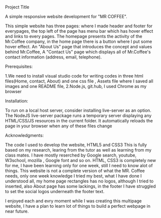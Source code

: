 Project Title

A simple responsive website development for "MR COFFEE".

This simple website has  three pages: where I made header and footer for everypages, the top left of the page has menu bar which has hover effect and links to every pages.
The homepage presents the activity of the Mr.Coffee company, in the home page there is a button where I put some hover effect.
An "About Us" page that  introduces the concept and values behind  Mr.Coffee,
A "Contact Us" page which displays all of Mr.Coffee's contact information (address, email, telephone).

Prerequisites:

1.We need to install visual studio code for writing codes in three  html files(Home, contact, About) and one css file , Assets file where I saved all images and one README file,
2.Node.js, git.hub, I used Chrome as my browser

Installation:

To run on a local host server, consider installing live-server as an option.
The NodeJS live-server package runs a temporary server displaying any HTML/CSS/JS resources in the current folder. 
It automatically reloads the page in your browser when any of these files change

Acknowledgments:

The code I used to develop the website, HTML5 and CSS3 
This is fully based on my research, learing from the tutor as well as learning from my class mates.
I have mostly reserched by Google search, youtube, W3school, mozilla , Google font and so on.
HTML, CSS3 is completely new for me, I have been learning only for one week, still I need to know alot of things.
This website is not a complete version of what the MR. Coffee needs, only one week knowledge I tried my best, 
what I have done I understood all, my home page rectangles has no logos, although I tried to inserted, also About
page has some lackings, in the footer I have struggled to set the social logos underneath the footer text.

I enjoyed each and evry moment while I was creating this multipage website, I have a plan to learn lot of things to build a perfect webpage in near future. 

